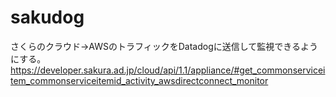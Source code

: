 # sakudog
さくらのクラウド→AWSのトラフィックをDatadogに送信して監視できるようにする。
https://developer.sakura.ad.jp/cloud/api/1.1/appliance/#get_commonserviceitem_commonserviceitemid_activity_awsdirectconnect_monitor
